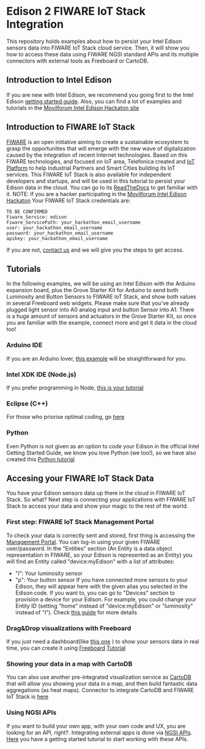 # Edison 2 FIWARE IoT Stack Integration
This repository holds examples about how to persist your Intel Edison sensors data into FIWARE IoT Stack cloud service.
Then, it will show you how to access these data using FIWARE NGSI standard APIs and its multiple connectors with external tools as Freeboard or CartoDB.

## Introduction to Intel Edison
If you are new with Intel Edison, we recommend you going first to the Intel Edison [getting started guide](https://software.intel.com/es-es/iot/library/edison-getting-started). Also, you can find a lot of examples and tutorials in the [Movilforum Intel Edison Hackaton site](http://movilforum.com/unete-con-movilforum-al-reto-intel-edison-2015)

## Introduction to FIWARE IoT Stack
[FIWARE](https://www.fiware.org/) is an open initiative aiming to create a sustainable ecosystem to grasp the opportunities that will emerge with the new wave of digitalization caused by the integration of recent Internet technologies. Based on this FIWARE technologies, and focused on IoT area, Telefonica created and [IoT Platform](http://iot.tid.es) to help Industrial Partners and Smart Cities building its IoT services. This FIWARE IoT Stack is also available for independent developers and startups, and will be used in this tutorial to persist your Edison data in the cloud. You can go to its [ReadTheDocs](http://fiware-iot-stack.readthedocs.org/en/latest/index.html) to get familiar with it. 
NOTE: If you are a hacker participating in the [Movilforum Intel Edison Hackaton](http://movilforum.com/unete-con-movilforum-al-reto-intel-edison-2015) Your FIWARE IoT Stack credentials are:
```
TO BE CONFIRMED
Fiware_Service: edison
Fiware_ServicePath: your_hackathon_email_username
user: your_hackathon_email_username
password: your_hackathon_email_username
apikey: your_hackathon_email_username
```
If you are not, [contact us](mailto:iot_support@tid.es) and we will give you the steps to get access.

## Tutorials
In the following examples, we will be using an Intel Edison with the Arduino expansion board,
plus the Grove Starter Kit for Arduino to send both Luminosity and Button Sensors to FIWARE IoT Stack,
and show both values in several Freeboard web widgets. Please make sure that you've already plugged light sensor into A0 analog input and button Sensor into A1.
There is a huge amount of sensors and actuators in the Grove Starter Kit, so once you are familiar with the example, connect more and get it data in the cloud too!

### Arduino IDE
If you are an Arduino lover, [this example](https://github.com/telefonicaid/fiware-edison/tree/develop/arduino) will be straightforward for you.

### Intel XDK IDE (Node.js)
If you prefer programming in Node, [this is your tutorial](https://github.com/telefonicaid/fiware-edison/tree/develop/nodejs)

### Eclipse (C++)
For those who priorise optimal coding, go [here](https://github.com/telefonicaid/fiware-edison/tree/develop/cplusplus)

### Python
Even Python is not given as an option to code your Edison in the official Intel Getting Started Guide, we know you love Python (we too!), so we have also created this [Python tutorial](https://github.com/telefonicaid/fiware-edison/new/develop/python) 

## Accesing your FIWARE IoT Stack Data
You have your Edison sensors data up there in the cloud in FIWARE IoT Stack. So what?
Next step is connecting your applications with FIWARE IoT Stack to access your data and show your magic to the rest of the world.

### First step: FIWARE IoT Stack Management Portal
To check your data is correctly sent and stored, first thing is accessing the [Management Portal](http://test.ttcloud.net:8008). You can log-in using your given FIWARE user/password. In the "Entities" section (An Entity is a data object representation in FIWARE, so your Edison is represented as an Entity) you will find an Entity called "device:myEdison" with a list of attributes:
* "l": Your luminosity sensor
* "p": Your button sensor
If you have connected more sensors to your Edison, they will appear here with the given alias you selected in the Edison code.
If you want to, you can go to "Devices" section to provision a device for your Edison. For example, you could change your Entity ID (setting "home" instead of "device:myEdison" or "luminosity" instead of "l"). Check [this guide](http://fiware-iot-stack.readthedocs.org/en/latest/quickguide/index.html#step-2-see-data) for more details

### Drag&Drop visualizations with Freeboard
If you just need a dashboard(like [this one](https://freeboard.io/board/0cYCHY) ) to show your sensors data in real time, you can create it using [Freeboard](https://freeboard.io)
[Tutorial](http://fiware-iot-stack.readthedocs.org/en/latest/quickguide/index.html#step-4-show-in-a-dashboard)

### Showing your data in a map with CartoDB
You can also use another pre-integrated visualization service as [CartoDB](https://cartodb.com/) that will allow you showing your data in a map,
and then build fantastic data aggregations (as heat maps). Connector to integrate CartoDB and FIWARE IoT Stack is [here](https://github.com/telefonicaid/fiware-orion2cartodb)

### Using NGSI APIs
If you want to build your own app, with your own code and UX, you are looking for an API, right?. Integrating external apps is done via [NGSI APIs](https://forge.fiware.org/plugins/mediawiki/wiki/fiware/index.php?title=Publish/Subscribe_Broker_-_Orion_Context_Broker_-_User_and_Programmers_Guide). [Here](http://fiware-iot-stack.readthedocs.org/en/latest/quickguide/index.html#step-3-get-data)
you have a getting started tutorial to start working with these APIs.
